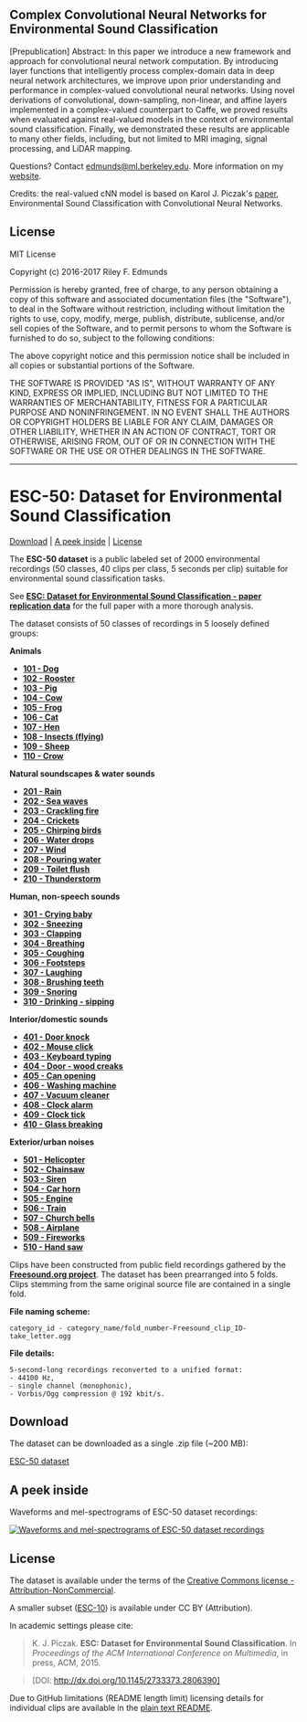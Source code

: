 ## Complex Convolutional Neural Networks for Environmental Sound Classification
[Prepublication] Abstract: In this paper we introduce a new framework and approach for convolutional neural network computation. By introducing layer functions that intelligently process complex-domain data in deep neural network architectures, we improve upon prior understanding and performance in complex-valued convolutional neural networks. Using novel derivations of convolutional, down-sampling, non-linear, and affine layers implemented in a complex-valued counterpart to Caffe, we proved results when evaluated against real-valued models in the context of environmental sound classification. Finally, we demonstrated these results are applicable to many other fields, including, but not limited to MRI imaging, signal processing, and LiDAR mapping.

Questions? Contact edmunds@ml.berkeley.edu.
More information on my [website](http://rileyedmunds.com/2016/12/15/complex-sound/).

Credits: the real-valued cNN model is based on Karol J. Piczak's [paper](https://github.com/karoldvl/paper-2015-esc-convnet), Environmental Sound Classification with Convolutional Neural Networks.

## License

MIT License

Copyright (c) 2016-2017 Riley F. Edmunds

Permission is hereby granted, free of charge, to any person obtaining
a copy of this software and associated documentation files (the
"Software"), to deal in the Software without restriction, including
without limitation the rights to use, copy, modify, merge, publish,
distribute, sublicense, and/or sell copies of the Software, and to
permit persons to whom the Software is furnished to do so, subject to
the following conditions:

The above copyright notice and this permission notice shall be
included in all copies or substantial portions of the Software.

THE SOFTWARE IS PROVIDED "AS IS", WITHOUT WARRANTY OF ANY KIND,
EXPRESS OR IMPLIED, INCLUDING BUT NOT LIMITED TO THE WARRANTIES OF
MERCHANTABILITY, FITNESS FOR A PARTICULAR PURPOSE AND
NONINFRINGEMENT. IN NO EVENT SHALL THE AUTHORS OR COPYRIGHT HOLDERS BE
LIABLE FOR ANY CLAIM, DAMAGES OR OTHER LIABILITY, WHETHER IN AN ACTION
OF CONTRACT, TORT OR OTHERWISE, ARISING FROM, OUT OF OR IN CONNECTION
WITH THE SOFTWARE OR THE USE OR OTHER DEALINGS IN THE SOFTWARE.

---

# ESC-50: Dataset for Environmental Sound Classification

[Download](#download) | [A peek inside](#a-peek-inside) | [License](#license)

The **ESC-50 dataset** is a public labeled set of 2000 environmental recordings (50 classes, 40 clips per class, 5 seconds per clip) suitable for environmental sound classification tasks.

See **[ESC: Dataset for Environmental Sound Classification - paper replication data](https://github.com/karoldvl/paper-2015-esc-dataset)** for the full paper with a more thorough analysis.

The dataset consists of 50 classes of recordings in 5 loosely defined groups:

**Animals**
- **[101 - Dog](https://github.com/karoldvl/ESC-50/tree/master/101%20-%20Dog)**
- **[102 - Rooster](https://github.com/karoldvl/ESC-50/tree/master/102%20-%20Rooster)**
- **[103 - Pig](https://github.com/karoldvl/ESC-50/tree/master/103%20-%20Pig)**
- **[104 - Cow](https://github.com/karoldvl/ESC-50/tree/master/104%20-%20Cow)**
- **[105 - Frog](https://github.com/karoldvl/ESC-50/tree/master/105%20-%20Frog)**
- **[106 - Cat](https://github.com/karoldvl/ESC-50/tree/master/106%20-%20Cat)**
- **[107 - Hen](https://github.com/karoldvl/ESC-50/tree/master/107%20-%20Hen)**
- **[108 - Insects (flying)](https://github.com/karoldvl/ESC-50/tree/master/108%20-%20Insects)**
- **[109 - Sheep](https://github.com/karoldvl/ESC-50/tree/master/109%20-%20Sheep)**
- **[110 - Crow](https://github.com/karoldvl/ESC-50/tree/master/110%20-%20Crow)**

**Natural soundscapes & water sounds**
- **[201 - Rain](https://github.com/karoldvl/ESC-50/tree/master/201%20-%20Rain)**
- **[202 - Sea waves](https://github.com/karoldvl/ESC-50/tree/master/202%20-%20Sea%20waves)**
- **[203 - Crackling fire](https://github.com/karoldvl/ESC-50/tree/master/203%20-%20Crackling%20fire)**
- **[204 - Crickets](https://github.com/karoldvl/ESC-50/tree/master/204%20-%20Crickets)**
- **[205 - Chirping birds](https://github.com/karoldvl/ESC-50/tree/master/205%20-%20Chirping%20birds)**
- **[206 - Water drops](https://github.com/karoldvl/ESC-50/tree/master/206%20-%20Water%20drops)**
- **[207 - Wind](https://github.com/karoldvl/ESC-50/tree/master/207%20-%20Wind)**
- **[208 - Pouring water](https://github.com/karoldvl/ESC-50/tree/master/208%20-%20Pouring%20water)**
- **[209 - Toilet flush](https://github.com/karoldvl/ESC-50/tree/master/209%20-%20Toilet%20flush)**
- **[210 - Thunderstorm](https://github.com/karoldvl/ESC-50/tree/master/210%20-%20Thunderstorm)**

**Human, non-speech sounds**
- **[301 - Crying baby](https://github.com/karoldvl/ESC-50/tree/master/301%20-%20Crying%20baby)**
- **[302 - Sneezing](https://github.com/karoldvl/ESC-50/tree/master/302%20-%20Sneezing)**
- **[303 - Clapping](https://github.com/karoldvl/ESC-50/tree/master/303%20-%20Clapping)**
- **[304 - Breathing](https://github.com/karoldvl/ESC-50/tree/master/304%20-%20Breathing)**
- **[305 - Coughing](https://github.com/karoldvl/ESC-50/tree/master/305%20-%20Coughing)**
- **[306 - Footsteps](https://github.com/karoldvl/ESC-50/tree/master/306%20-%20Footsteps)**
- **[307 - Laughing](https://github.com/karoldvl/ESC-50/tree/master/307%20-%20Laughing)**
- **[308 - Brushing teeth](https://github.com/karoldvl/ESC-50/tree/master/308%20-%20Brushing%20teeth)**
- **[309 - Snoring](https://github.com/karoldvl/ESC-50/tree/master/309%20-%20Snoring)**
- **[310 - Drinking - sipping](https://github.com/karoldvl/ESC-50/tree/master/310%20-%20Drinking%20-%20sipping)**

**Interior/domestic sounds**
- **[401 - Door knock](https://github.com/karoldvl/ESC-50/tree/master/401%20-%20Door%20knock)**
- **[402 - Mouse click](https://github.com/karoldvl/ESC-50/tree/master/402%20-%20Mouse%20click)**
- **[403 - Keyboard typing](https://github.com/karoldvl/ESC-50/tree/master/403%20-%20Keyboard%20typing)**
- **[404 - Door - wood creaks](https://github.com/karoldvl/ESC-50/tree/master/404%20-%20Door%20-%20wood%20creaks)**
- **[405 - Can opening](https://github.com/karoldvl/ESC-50/tree/master/405%20-%20Can%20opening)**
- **[406 - Washing machine](https://github.com/karoldvl/ESC-50/tree/master/406%20-%20Washing%20machine)**
- **[407 - Vacuum cleaner](https://github.com/karoldvl/ESC-50/tree/master/407%20-%20Vacuum%20cleaner)**
- **[408 - Clock alarm](https://github.com/karoldvl/ESC-50/tree/master/408%20-%20Clock%20alarm)**
- **[409 - Clock tick](https://github.com/karoldvl/ESC-50/tree/master/409%20-%20Clock%20tick)**
- **[410 - Glass breaking](https://github.com/karoldvl/ESC-50/tree/master/410%20-%20Glass%20breaking)**

**Exterior/urban noises**
- **[501 - Helicopter](https://github.com/karoldvl/ESC-50/tree/master/501%20-%20Helicopter)**
- **[502 - Chainsaw](https://github.com/karoldvl/ESC-50/tree/master/502%20-%20Chainsaw)**
- **[503 - Siren](https://github.com/karoldvl/ESC-50/tree/master/503%20-%20Siren)**
- **[504 - Car horn](https://github.com/karoldvl/ESC-50/tree/master/504%20-%20Car%20horn)**
- **[505 - Engine](https://github.com/karoldvl/ESC-50/tree/master/505%20-%20Engine)**
- **[506 - Train](https://github.com/karoldvl/ESC-50/tree/master/506%20-%20Train)**
- **[507 - Church bells](https://github.com/karoldvl/ESC-50/tree/master/507%20-%20Church%20bells)**
- **[508 - Airplane](https://github.com/karoldvl/ESC-50/tree/master/508%20-%20Airplane)**
- **[509 - Fireworks](https://github.com/karoldvl/ESC-50/tree/master/509%20-%20Fireworks)**
- **[510 - Hand saw](https://github.com/karoldvl/ESC-50/tree/master/510%20-%20Hand%20saw)**

Clips have been constructed from public field recordings gathered by the **[Freesound.org project](http://freesound.org/)**. The dataset has been prearranged into 5 folds. Clips stemming from the same original source file are contained in a single fold.

**File naming scheme:**
```
category_id - category_name/fold_number-Freesound_clip_ID-take_letter.ogg
```

**File details:**
```
5-second-long recordings reconverted to a unified format:
- 44100 Hz,
- single channel (monophonic),
- Vorbis/Ogg compression @ 192 kbit/s. 
```

## Download

The dataset can be downloaded as a single .zip file (~200 MB):

[ESC-50 dataset](https://github.com/karoldvl/ESC-50/archive/master.zip)

## A peek inside

Waveforms and mel-spectrograms of ESC-50 dataset recordings:

[![Waveforms and mel-spectrograms of ESC-50 dataset recordings](https://github.com/karoldvl/ESC-50/raw/master/ESC-50-th.png "Waveforms and mel-spectrograms of ESC-50 dataset recordings")](https://github.com/karoldvl/ESC-50/raw/master/ESC-50.png)

## License

The dataset is available under the terms of the [Creative Commons license - Attribution-NonCommercial](http://creativecommons.org/licenses/by-nc/3.0/).

A smaller subset ([ESC-10](https://github.com/karoldvl/ESC-10/)) is available under CC BY (Attribution).

In academic settings please cite:

> K. J. Piczak. **ESC: Dataset for Environmental Sound Classification**. In *Proceedings of the ACM International Conference on Multimedia*, in press, ACM, 2015.

> [DOI: http://dx.doi.org/10.1145/2733373.2806390]

Due to GitHub limitations (README length limit) licensing details for individual clips are available in the [plain text README](https://raw.githubusercontent.com/karoldvl/ESC-50/master/README.txt).
```


